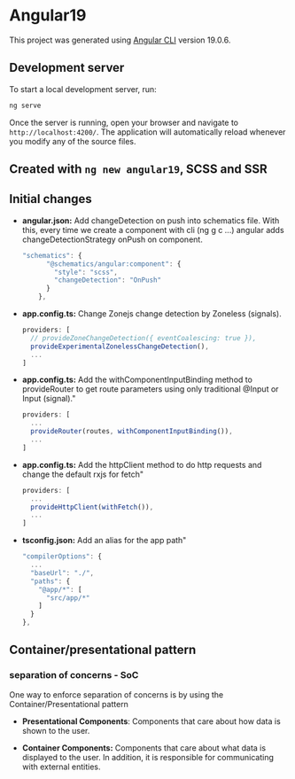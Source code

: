 # Angular19

This project was generated using [Angular CLI](https://github.com/angular/angular-cli) version 19.0.6.

## Development server

To start a local development server, run:

```bash
ng serve
```

Once the server is running, open your browser and navigate to `http://localhost:4200/`. The application will automatically reload whenever you modify any of the source files.

## Created with `ng new angular19`, SCSS and SSR

## Initial changes

- **angular.json:** Add changeDetection on push into schematics file. With this, every time we create a component with cli (ng g c ...) angular adds changeDetectionStrategy onPush on component.

  ```js
  "schematics": {
        "@schematics/angular:component": {
          "style": "scss",
          "changeDetection": "OnPush"
        }
      },
  ```

- **app.config.ts:** Change Zonejs change detection by Zoneless (signals).

  ```js
  providers: [
    // provideZoneChangeDetection({ eventCoalescing: true }),
    provideExperimentalZonelessChangeDetection(),
    ...
  ]
  ```

- **app.config.ts:** Add the withComponentInputBinding method to provideRouter to get route parameters using only traditional @Input or Input (signal)."

  ```js
  providers: [
    ...
    provideRouter(routes, withComponentInputBinding()),
    ...
  ]
  ```

- **app.config.ts:** Add the httpClient method to do http requests and change the default rxjs for fetch"

  ```js
  providers: [
    ...
    provideHttpClient(withFetch()),
    ...
  ]
  ```

- **tsconfig.json:** Add an alias for the app path"
  ```js
  "compilerOptions": {
    ...
    "baseUrl": "./",
    "paths": {
      "@app/*": [
        "src/app/*"
      ]
    }
  },
  ```

## Container/presentational pattern

### separation of concerns - SoC

One way to enforce separation of concerns is by using the Container/Presentational pattern

- **Presentational Components**: Components that care about how data is shown to the user.

- **Container Components:** Components that care about what data is displayed to the user. In addition, it is responsible for communicating with external entities.
